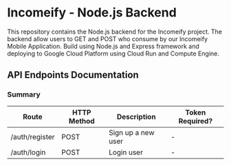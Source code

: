# Incomeify - Node.js Backend
This repository contains the Node.js backend for the Incomeify project. The backend allow users to GET and POST who consume by our Incomeify Mobile Application. Build using Node.js and Express framework and deploying to Google Cloud Platform using Cloud Run and Compute Engine.

## API Endpoints Documentation
### Summary

| Route                | HTTP Method | Description                                   | Token Required? |
|----------------------|-------------|-----------------------------------------------|-----------------|
| /auth/register       | POST        | Sign up a new user                            | -               |
| /auth/login          | POST        | Login user                                    | -               |